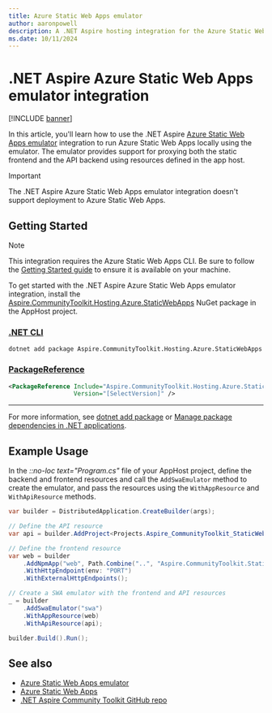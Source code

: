 ```yaml
---
title: Azure Static Web Apps emulator
author: aaronpowell
description: A .NET Aspire hosting integration for the Azure Static Web Apps emulator.
ms.date: 10/11/2024
---
```


# .NET Aspire Azure Static Web Apps emulator integration

[!INCLUDE [banner](includes/banner.md)]

In this article, you'll learn how to use the .NET Aspire [Azure Static Web Apps emulator](/azure/static-web-apps/local-development) integration to run Azure Static Web Apps locally using the emulator. The emulator provides support for proxying both the static frontend and the API backend using resources defined in the app host.

> [!IMPORTANT]
> The .NET Aspire Azure Static Web Apps emulator integration doesn't support deployment to Azure Static Web Apps.

## Getting Started

> [!NOTE]
> This integration requires the Azure Static Web Apps CLI. Be sure to follow the [Getting Started guide](/azure/static-web-apps/local-development#get-started) to ensure it is available on your machine.

To get started with the .NET Aspire Azure Static Web Apps emulator integration, install the [Aspire.CommunityToolkit.Hosting.Azure.StaticWebApps](https://www.nuget.org/packages/Aspire.CommunityToolkit.Hosting.Azure.StaticWebApps) NuGet package in the AppHost project.

### [.NET CLI](#tab/dotnet-cli)

```dotnetcli
dotnet add package Aspire.CommunityToolkit.Hosting.Azure.StaticWebApps
```

### [PackageReference](#tab/package-reference)

```xml
<PackageReference Include="Aspire.CommunityToolkit.Hosting.Azure.StaticWebApps"
                  Version="[SelectVersion]" />
```

---

For more information, see [dotnet add package](/dotnet/core/tools/dotnet-add-package) or [Manage package dependencies in .NET applications](/dotnet/core/tools/dependencies).

## Example Usage

In the _::no-loc text="Program.cs"_ file of your AppHost project, define the backend and frontend resources and call the `AddSwaEmulator` method to create the emulator, and pass the resources using the `WithAppResource` and `WithApiResource` methods.

```csharp
var builder = DistributedApplication.CreateBuilder(args);

// Define the API resource
var api = builder.AddProject<Projects.Aspire_CommunityToolkit_StaticWebApps_ApiApp>("api");

// Define the frontend resource
var web = builder
    .AddNpmApp("web", Path.Combine("..", "Aspire.CommunityToolkit.StaticWebApps.WebApp"), "dev")
    .WithHttpEndpoint(env: "PORT")
    .WithExternalHttpEndpoints();

// Create a SWA emulator with the frontend and API resources
_ = builder
    .AddSwaEmulator("swa")
    .WithAppResource(web)
    .WithApiResource(api);

builder.Build().Run();
```

## See also

- [Azure Static Web Apps emulator](/azure/static-web-apps/local-development)
- [Azure Static Web Apps](/azure/static-web-apps/)
- [.NET Aspire Community Toolkit GitHub repo](https://github.com/CommunityToolkit/Aspire)
